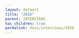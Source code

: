 ```yaml
---
layout: default
title: "2016"
parent: INTERVIEWS
has_children: true
permalink: docs/interviews/2016
---
```



